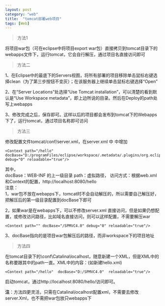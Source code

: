 ```yaml
---
layout: post
category: "web"
title:  "tomcat部署web项目"
tags: [Web]
---
```




> 方法1  

将项目war包（可在eclipse中将项目export war包）直接拷贝到tomcat目录下的webapps文件下，运行tomcat，它会自行解压，通过项目名直接访问即可

<!-- more -->

> 方法二  

1、在Eclipse中的最底下的Servers视图，将所有部署的项目移除单击鼠标右键选择clean（为了第三步按钮不变灰）；在该服务器上继续单击鼠标右键选择“Open” 
 
2、在“Server Locations”处选择“Use Tomcat installation”，可以清楚的看到默认是“Use Workspace metadata”，即上边所说的目录。然后在Deploy的path处写上webapps  

3、修改完成之后，保存即可。这样以后的项目都会发布到tomcat下的Webapps下了，运行tomcat，通过项目名称即可访问



> 方法三	

 修改配置文件tomcat/conf/server.xml，在server.xml 中<Host></Host> 中增加   
	
	<Context path="/hello" docBase="D:/programFiles/eclipse/workspace/.metadata/.plugins/org.eclipse.wst.server.core/tmp1/webapps/SPMVC4.0" debug="0" reloadable="true"/>

其中，  
docBase：WEB-INF 的上一级目录
path：虚拟路径，
访问方式：根据web.xml和Context的配置，http://localhost:8080/hello  
注意：  
1，war包不放在webapps下，tomcat时不会自动解压的，所以需要自己解压好，把解压后的第一级目录配置到docBase下即可  

2，如果war是在webapps下，可以不修改server.xml 直接访问，但是如果仍想配置，或修改访问路径，比如域名直接访问，则可以这样配置，不需要解压war  

	<Context path="" docBase="/SPMVC4.0" debug="0" reloadable="true"/>
3、docBase指向的是项目war包解压后的路径，而非workspace下的项目地址



> 方法四  

在tomcat目录下的\conf\Catalina\localhost，随意新建一个XML，但是XML中的名称要跟其中的path一直。XML中的内容：(如新建hello.xml)  

	<Context path="/hello"  docBase="D:/SPMVC4.0"  reloadable="true"/>

启动tomcat，通过http://localhost:8080/hello/访问即可。  

**注**：方法四更灵活，只需在Catalina\localhost配置xml，不需要去修改server.Xml，也不需把war包放只webapps下





      